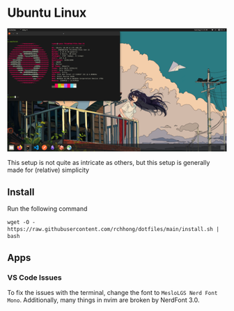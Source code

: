 # Ubuntu Linux

![neofetch screenshot](./media/ubuntu.png)

This setup is not quite as intricate as others, but this setup is generally made for (relative) simplicity

## Install
Run the following command
```
wget -O - https://raw.githubusercontent.com/rchhong/dotfiles/main/install.sh | bash
```

## Apps
### VS Code Issues
To fix the issues with the terminal, change the font to `MesloLGS Nerd Font Mono`.
Additionally, many things in nvim are broken by NerdFont 3.0.